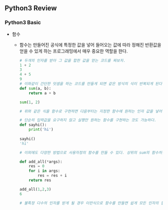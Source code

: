 ## Python3 Review

### Python3 Basic

- 함수

  - 함수는 만들어진 공식에 특정한 값을 넣어 들어오는 값에 따라 정해진 반환값을 얻을 수 있게 하는 프로그래밍에서 매우 중요한 역할을 한다.

    ```python
    # 두개의 인자를 받아 그 값을 합한 값을 얻는 코드를 짜보자.
    1 + 2 
    3
    4 + 5
    9
    # 이와같이 간단한 덧셈을 하는 코드를 만들게 되면 같은 방식의 식이 반복되게 된다. 파이썬에서는 이러한 간단한 계산식을 간편하게 할 수 있는 방법을 제공한다.
    def sum(a, b):
        return a + b
    
    sum(1, 2)
    
    # 위와 같은 식을 함수로 구현하면 다음부터는 지정한 함수에 원하는 인자 값을 넣어 원하는 값을 도출 할 수 있다.
    
    # 단순히 입력값을 요구하지 않고 실행만 원하는 함수를 구현하는 것도 가능하다.
    def sayhi():
        print('hi')
        
    sayhi()
    'hi'
    
    # 이외에도 다양한 방법으로 사용자정의 함수를 만들 수 있다. 상위의 sum의 함수처럼 인자 값이 정해 져 있다면 큰 무리가 없지만 만약 인자 값이 몇개가 오는지 알 수 없을 때에는 편리한 기능이 제공된다. python에서는 *args라는 형식으로 인자 값을 받게 만들어 놓게 되면 어떤 인자가 몇개가 오던지 처리해 준다. 
    
    def add_all(*args):
        res = 0
        for i in args:
            res = res + i
        return res
    
    add_all(1,2,3)
    6
    
    # 불특정 다수의 인자를 받게 될 경우 이런식으로 함수를 만들면 쉽게 모든 인자의 합계를 구할 수 있다.
    ```

    
